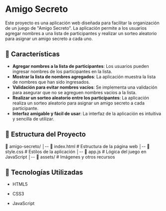 # Amigo Secreto

Este proyecto es una aplicación web diseñada para facilitar la organización de un juego de "Amigo Secreto". La aplicación permite a los usuarios agregar nombres a una lista de participantes y realizar un sorteo aleatorio para asignar un amigo secreto a cada uno.

## 🚀 Características

- **Agregar nombres a la lista de participantes**: Los usuarios pueden ingresar nombres de los participantes en la lista.
- **Mostrar la lista de nombres agregados**: La aplicación muestra la lista de nombres que han sido ingresados.
- **Validación para evitar nombres vacíos**: Se implementa una validación para asegurar que no se agreguen nombres vacíos a la lista.
- **Realizar un sorteo aleatorio entre los participantes**: La aplicación realiza un sorteo aleatorio para asignar un amigo secreto a cada participante.
- **Interfaz amigable y fácil de usar**: La interfaz de la aplicación es intuitiva y sencilla de utilizar.

## 📂 Estructura del Proyecto

📁 amigo-secreto/
│-- 📄 index.html       # Estructura de la página web
│-- 📄 style.css        # Estilos de la aplicación
│-- 📄 app.js           # Lógica del juego en JavaScript
│-- 📂 assets/          # Imágenes y otros recursos

## 🔧 Tecnologías Utilizadas

- HTML5

- CSS3

- JavaScript
